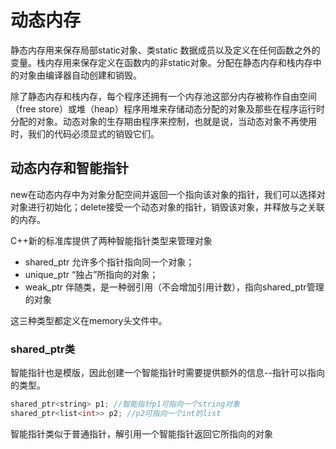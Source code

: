 
# 动态内存

静态内存用来保存局部static对象、类static 数据成员以及定义在任何函数之外的变量。栈内存用来保存定义在函数内的非static对象。分配在静态内存和栈内存中的对象由编译器自动创建和销毁。

除了静态内存和栈内存，每个程序还拥有一个内存池这部分内存被称作自由空间（free store）或堆（heap）程序用堆来存储动态分配的对象及那些在程序运行时分配的对象。动态对象的生存期由程序来控制，也就是说，当动态对象不再使用时，我们的代码必须显式的销毁它们。

## 动态内存和智能指针

new在动态内存中为对象分配空间并返回一个指向该对象的指针，我们可以选择对对象进行初始化；delete接受一个动态对象的指针，销毁该对象，并释放与之关联的内存。

C++新的标准库提供了两种智能指针类型来管理对象

* shared_ptr 允许多个指针指向同一个对象；
* unique_ptr “独占”所指向的对象；
* weak_ptr 伴随类，是一种弱引用（不会增加引用计数），指向shared_ptr管理的对象

这三种类型都定义在memory头文件中。


### shared_ptr类
智能指针也是模版，因此创建一个智能指针时需要提供额外的信息--指针可以指向的类型。

```cpp
shared_ptr<string> p1; //智能指针p1可指向一个string对象
shared_ptr<list<int>> p2; //p2可指向一个int的list
```

智能指针类似于普通指针，解引用一个智能指针返回它所指向的对象
